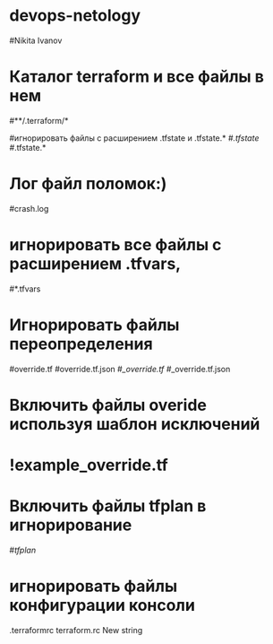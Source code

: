 # devops-netology
#Nikita Ivanov

# Каталог terraform и все файлы в нем
#**/.terraform/*

#игнорировать файлы с расширением .tfstate и .tfstate.*
#*.tfstate
#*.tfstate.*

# Лог файл поломок:)
#crash.log

# игнорировать все файлы с расширением .tfvars,
#*.tfvars

# Игнорировать файлы переопределения
#override.tf
#override.tf.json
#*_override.tf
#*_override.tf.json

# Включить файлы overide используя шаблон исключений
# !example_override.tf

# Включить файлы tfplan в игнорирование
#*tfplan*

# игнорировать файлы конфигурации консоли
.terraformrc
terraform.rc
New string
